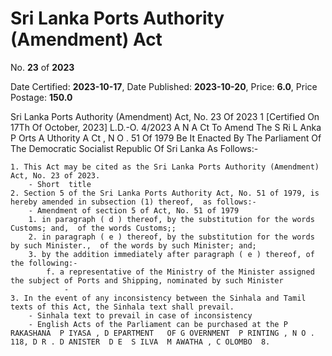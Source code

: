 # Sri Lanka Ports Authority (Amendment) Act

No. **23** of **2023**

Date Certified: **2023-10-17**, Date Published: **2023-10-20**, Price: **6.0**, Price Postage: **150.0**

Sri Lanka Ports Authority (Amendment) Act, No. 23 Of 2023 1
[Certified On 17Th Of October, 2023]
L.D.-O. 4/2023
A N  A Ct   To   Amend   The  S Ri  L Anka  P Orts  A Uthority A Ct , N O . 51  Of  1979
Be It Enacted By The Parliament Of The Democratic Socialist Republic Of Sri Lanka As Follows:-

    1. This Act may be cited as the Sri Lanka Ports Authority (Amendment) Act, No. 23 of 2023.
        - Short  title
    2. Section 5 of the Sri Lanka Ports Authority Act, No. 51 of 1979, is hereby amended in subsection (1) thereof,  as follows:-
        - Amendment of section 5 of Act, No. 51 of 1979
        1. in paragraph ( d ) thereof, by the substitution for the words Customs; and,  of the words Customs;;
        2. in paragraph ( e ) thereof, by the substitution for the words by such Minister.,  of the words by such Minister; and;
        3. by the addition immediately after paragraph ( e ) thereof, of the following:-
            f. a representative of the Ministry of the Minister assigned the subject of Ports and Shipping, nominated by such Minister
                - 
    3. In the event of any inconsistency between the Sinhala and Tamil texts of this Act, the Sinhala text shall prevail.
        - Sinhala text to prevail in case of inconsistency
        - English Acts of the Parliament can be purchased at the P RAKASHANA  P IYASA , D EPARTMENT   OF G OVERNMENT  P RINTING , N O . 118, D R . D ANISTER  D E  S ILVA  M AWATHA , C OLOMBO  8.
